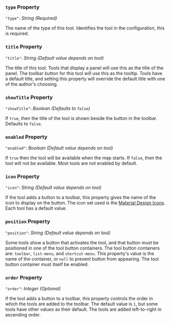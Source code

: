 ### `type` Property
`"type"`: *String* *(Required)*

The name of the type of this tool.
Identifies the tool in the configuration, this is required.


### `title` Property
`"title"`: *String* *(Default value depends on tool)*

The title of this tool.
Tools that display a panel will use this as the title of the panel.
The toolbar button for this tool will use this as the tooltip.
Tools have a default title, and setting this property will override the default title with one of the author's choosing.


### `showTitle` Property
`"showTitle"`: *Boolean* *(Defaults to `false`)*

If `true`, then the title of the tool is shown beside the button in the toolbar.
Defaults to `false`.


### `enabled` Property
`"enabled"`: *Boolean* *(Default value depends on tool)*

If `true` then the tool will be available when the map starts.
If `false`, then the tool will not be available.
Most tools are not enabled by default.


### `icon` Property
`"icon"`: *String* *(Default value depends on tool)*

If the tool adds a button to a toolbar, this property gives the name of the icon to display on the button.
The icon set used is the [Material Design Icons](https://material.io/tools/icons/?icon=query_builder&style=baseline).
Each tool has a default value.


### `position` Property
`"position"`: *String* *(Default value depends on tool)*

Some tools show a button that activates the tool, and that button must be positioned in one of the tool button containers.
The tool button containers are: `toolbar`, `list-menu`, and `shortcut-menu`.
This property's value is the name of the container, or `null` to prevent button from appearing.
The tool button container must itself be enabled.


### `order` Property
`"order"`: *Integer* *(Optional)*

If the tool adds a button to a toolbar, this property controls the order in which the tools are added to the toolbar.
The default value is `1`, but some tools have other values as their default.
The tools are added left-to-right in ascending order.
